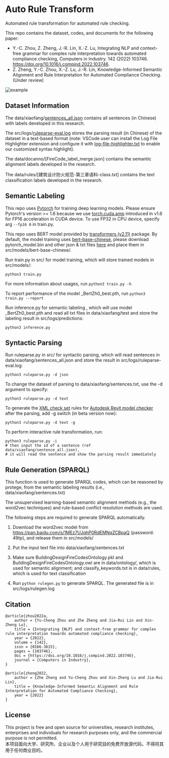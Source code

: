 # Auto Rule Transform

Automated rule transformation for automated rule checking.  

This repo contains the dataset, codes, and documents for the following paper:  

* Y.-C. Zhou, Z. Zheng, J.-R. Lin, X.-Z. Lu, Integrating NLP and context-free grammar for complex rule interpretation towards automated compliance checking, Computers in Industry. 142 (2022) 103746. https://doi.org/10.1016/j.compind.2022.103746.
* Z. Zheng, Y.-C. Zhou, X.-Z. Lu, J.-R. Lin, Knowledge-Informed Semantic Alignment and Rule Interpretation for Automated Compliance Checking. (Under review)

![example](src/logs/example.jpg)




## Dataset Information
The data/xiaofang/[sentences_all.json](https://github.com/Zhou-Yucheng/auto-rule-transform/blob/main/data/xiaofang/sentences_all.json) contains all sentences (in Chinese) with labels developed in this research.  

The src/logs/[ruleparse-eval.log](https://github.com/Zhou-Yucheng/auto-rule-transform/blob/main/src/logs/ruleparse-eval.log) stores the parsing result (in Chinese) of the dataset in a text-based format (note: VSCode user can install the Log File Highlighter extension and configure it with [log-file-highlighter.txt](src/logs/log-file-highlighter.txt) to enable our customized syntax highlight).  

The data/docanno/[FireCode_label_merge.json] contains the semantic alignment labels developed in the research.

The data/rules/[建筑设计防火规范-第三章语料-class.txt] contains the text classification labels developed in the research.




## Semantic Labeling

This repo uses [Pytorch](https://pytorch.org/) for training deep learning models. Please ensure Pytorch's version >= 1.6 because we use [torch.cuda.amp](https://pytorch.org/docs/stable/amp.html) introduced in v1.6 for FP16 acceleration in CUDA device. To use FP32 in CPU device, specify arg `--fp16 0` in train.py.

This repo uses BERT model provided by [transformers (v2.11)](https://pypi.org/project/transformers/2.11.0/)  package. By default, the model training uses [bert-base-chinese](https://huggingface.co/bert-base-chinese/tree/main), please download pytorch_model.bin and other json & txt files [here](https://huggingface.co/bert-base-chinese/tree/main) and place them in src/models/bert-base-chinese/.

Run train.py in src/ for model training, which will store trained models in src/models/:

  ```
python3 train.py
  ```
For more information about usages, run `python3 train.py -h`  

To report performance of the model _BertZh0_best.pth, run `python3 train.py --report`

Run inference.py for semantic labeling , which will use model _BertZh0_best.pth and read all txt files in data/xiaofang/test and store the labeling result in src/logs/predictions:

  ```
python3 inference.py
  ```



## Syntactic Parsing

Run ruleparse.py in src/ for syntactic parsing, which will read sentences in data/xiaofang/sentences_all.json and store the result in src/logs/ruleparse-eval.log:

  ```
python3 ruleparse.py -d json
  ```

To change the dataset of parsing to data/xiaofang/sentences.txt, use the -d argument to specify:

  ```
python3 ruleparse.py -d text
  ```

To generate the [XML check set](https://interoperability.autodesk.com/modelcheckerconfigurator/downloads/xmlschema.pdf) rules for [Autodesk Revit model checker](https://interoperability.autodesk.com/modelchecker.php) after the parsing, add -g switch (in beta version now):

  ```
python3 ruleparse.py -d text -g
  ```

To perform interactive rule transformation, run:

  ```
python3 ruleparse.py -i
# then input the id of a sentence (ref data/xiaofang/sentence_all.json),  
# it will read the sentence and show the parsing result immediately
  ```



## Rule Generation (SPARQL)

This function is used to generate SPARQL codes, which can be reasoned by protege, from the semantic labeling results (i.e., data/xiaofang/sentences.txt)

The unsupervised learning-based semantic alignment methods (e.g., the word2vec techniques) and rule-based conflict resolution methods are used.

The following steps are required to generate SPARQL automatically.

1. Download the word2vec model from https://pan.baidu.com/s/1MEz7UJqhP0RdEMNqZCBpaQ (password: 49tp), and release them in src/models/

2. Put the input text file into data/xiaofang/sentences.txt

3. Make sure BuildingDesignFireCodesOntology.pkl and BuildingDesignFireCodesOntology.owl are in data/ontology/, which is used for semantic alignment; and classify_keywords.txt is in data/rules, which is used for text classification

4. Run `python rulegen.py` to generate SPARQL. The generated file is in src/logs/rulegen.log



## Citation

```
@article{zhou2022a,
	author = {Yu-Cheng Zhou and Zhe Zheng and Jia-Rui Lin and Xin-Zheng Lu},
	title = {Integrating {NLP} and context-free grammar for complex rule interpretation towards automated compliance checking},
	year = {2022},
	volume = {142},
	issn = {0166-3615},
	pages = {103746},
	doi = {https://doi.org/10.1016/j.compind.2022.103746},
	journal = {Computers in Industry},
}

@article{zheng2022,
	author = {Zhe Zheng and Yu-Cheng Zhou and Xin-Zheng Lu and Jia-Rui Lin},
	title = {Knowledge-Informed Semantic Alignment and Rule Interpretation for Automated Compliance Checking},
	year = {2022}
}
```



## License

This project is free and open source for universities, research institutes, enterprises and individuals for research purposes only, and the commercial purpose is not permitted.  
本项目面向大学、研究所、企业以及个人用于研究目的免费开放源代码，不得将其用于任何商业目的。
